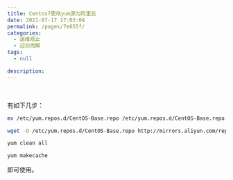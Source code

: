 ```yaml
---
title: Centos7更改yum源为阿里云
date: 2021-07-17 17:03:04
permalink: /pages/7e655f/
categories:
  - 运维观止
  - 迎刃而解
tags:
  - null

description:
---
```


<br><ArticleTopAd></ArticleTopAd>


有如下几步：

```sh
mv /etc/yum.repos.d/CentOS-Base.repo /etc/yum.repos.d/CentOS-Base.repo.backup

wget -O /etc/yum.repos.d/CentOS-Base.repo http://mirrors.aliyun.com/repo/Centos-7.repo

yum clean all

yum makecache
```

即可使用。



<br><ArticleTopAd></ArticleTopAd>

